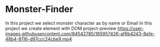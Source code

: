 # Monster-Finder
In this project we select monster character as by name or Email
In this project we create element with DOM 
project-preview
https://user-images.githubusercontent.com/84542785/165957426-af6b4243-8a1e-48b4-8116-d97ccc24cbe9.mp4
